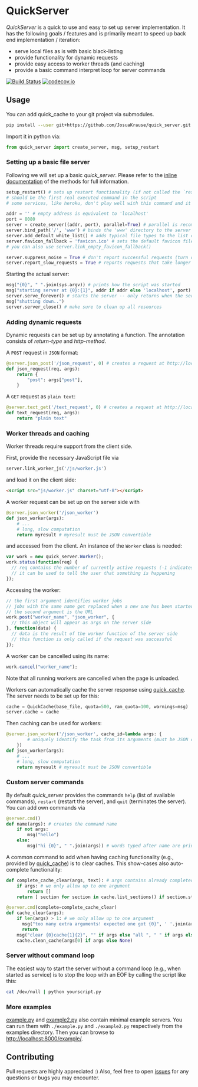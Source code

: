 # QuickServer

*QuickServer* is a quick to use and easy to set up server implementation. It has
the following goals / features and is primarily meant to speed up back end
implementation / iteration:

* serve local files as is with basic black-listing
* provide functionality for dynamic requests
* provide easy access to worker threads (and caching)
* provide a basic command interpret loop for server commands

[![Build Status](https://travis-ci.org/JosuaKrause/quick_server.svg?branch=master)](https://travis-ci.org/JosuaKrause/quick_server)
[![codecov.io](https://codecov.io/github/JosuaKrause/quick_server/coverage.svg?branch=master)](https://codecov.io/github/JosuaKrause/quick_server?branch=master)

## Usage

You can add quick_cache to your git project via submodules.

```sh
pip install --user git+https://github.com/JosuaKrause/quick_server.git
```

Import it in python via:

```python
from quick_server import create_server, msg, setup_restart
```

### Setting up a basic file server

Following we will set up a basic *quick_server*. Please refer to the [inline documentation](quick_server/__init__.py) of the methods for full information.

```python
setup_restart() # sets up restart functionality (if not called the `restart` command of the server needs external help to work)
# should be the first real executed command in the script
# some services, like heroku, don't play well with this command and it should not be called if in such an environment

addr = '' # empty address is equivalent to 'localhost'
port = 8080
server = create_server((addr, port), parallel=True) # parallel is recommended unless your code is not thread-safe
server.bind_path('/', 'www') # binds the 'www' directory to the server's root
server.add_default_white_list() # adds typical file types to the list of files that will be served; you can use server.add_file_patterns to add more file types
server.favicon_fallback = 'favicon.ico' # sets the default favicon file to the given file on disk (you'll need a file called 'favicon.ico')
# you can also use server.link_empty_favicon_fallback()

server.suppress_noise = True # don't report successful requests (turn off if you want to measure performance)
server.report_slow_requests = True # reports requests that take longer than 5s
```

Starting the actual server:

```python
msg("{0}", " ".join(sys.argv)) # prints how the script was started
msg("starting server at {0}:{1}", addr if addr else 'localhost', port)
server.serve_forever() # starts the server -- only returns when the server stops (e.g., by typing `quit`, `restart`, or `CTRL-C`)
msg("shutting down..")
server.server_close() # make sure to clean up all resources
```

### Adding dynamic requests

Dynamic requests can be set up by annotating a function. The annotation consists of *return-type* and *http-method*.

A `POST` request in `JSON` format:

```python
@server.json_post('/json_request', 0) # creates a request at http://localhost:8080/json_request
def json_request(req, args):
    return {
        "post": args["post"],
    }
```

A `GET` request as `plain text`:

```python
@server.text_get('/text_request', 0) # creates a request at http://localhost:8080/text_request
def text_request(req, args):
    return "plain text"
```

### Worker threads and caching

Worker threads require support from the client side.

First, provide the necessary JavaScript file via

```python
server.link_worker_js('/js/worker.js')
```

and load it on the client side:

```html
<script src="js/worker.js" charset="utf-8"></script>
```

A worker request can be set up on the server side with

```python
@server.json_worker('/json_worker')
def json_worker(args):
    # ...
    # long, slow computation
    return myresult # myresult must be JSON convertible
```

and accessed from the client.
An instance of the `Worker` class is needed:

```javascript
var work = new quick_server.Worker();
work.status(function(req) {
  // req contains the number of currently active requests (-1 indicates an error state)
  // it can be used to tell the user that something is happening
});
```

Accessing the worker:

```javascript
// the first argument identifies worker jobs
// jobs with the same name get replaced when a new one has been started
// the second argument is the URL
work.post("worker_name", "json_worker", {
  // this object will appear as args on the server side
}, function(data) {
  // data is the result of the worker function of the server side
  // this function is only called if the request was successful
});
```

A worker can be cancelled using its name:

```javascript
work.cancel("worker_name");
```

Note that all running workers are cancelled when the page is unloaded.

Workers can automatically cache the server response using [quick_cache](https://github.com/JosuaKrause/quick_cache).
The server needs to be set up for this:

```python
cache = QuickCache(base_file, quota=500, ram_quota=100, warnings=msg)
server.cache = cache
```

Then caching can be used for workers:

```python
@server.json_worker('/json_worker', cache_id=lambda args: {
        # uniquely identify the task from its arguments (must be JSON convertible)
    })
def json_worker(args):
    # ...
    # long, slow computation
    return myresult # myresult must be JSON convertible
```

### Custom server commands

By default *quick_server* provides the commands `help` (list of available commands), `restart` (restart the server), and `quit` (terminates the server).
You can add own commands via

```python
@server.cmd()
def name(args): # creates the command name
    if not args:
        msg("hello")
    else:
        msg("hi {0}", " ".join(args)) # words typed after name are printed here
```

A common command to add when having caching functionality
(e.g., provided by [quick_cache](https://github.com/JosuaKrause/quick_cache))
is to clear caches. This show-cases also auto-complete functionality:

```python
def complete_cache_clear(args, text): # args contains already completed arguments; text the currently started one
    if args: # we only allow up to one argument
        return []
    return [ section for section in cache.list_sections() if section.startswith(text) ] # cache is the quick_cache object

@server.cmd(complete=complete_cache_clear)
def cache_clear(args):
    if len(args) > 1: # we only allow up to one argument
      msg("too many extra arguments! expected one got {0}", ' '.join(args))
      return
    msg("clear {0}cache{1}{2}", "" if args else "all ", " " if args else "s", args[0] if args else "")
    cache.clean_cache(args[0] if args else None)
```

### Server without command loop

The easiest way to start the server without a command loop (e.g., when started as service) is
to stop the loop with an EOF by calling the script like this:

```sh
cat /dev/null | python yourscript.py
```

### More examples

[example.py](example/example.py) and [example2.py](example/example2.py) also contain minimal example servers.
You can run them with `./example.py` and `./example2.py` respectively from the examples directory.
Then you can browse to [http://localhost:8000/example/](http://localhost:8000/example/).

## Contributing

Pull requests are highly appreciated :)
Also, feel free to open [issues](https://github.com/JosuaKrause/quick_server/issues) for any questions or bugs you may encounter.
